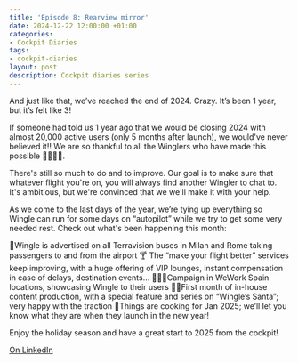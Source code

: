 ```yaml
---
title: 'Episode 8: Rearview mirror'
date: 2024-12-22 12:00:00 +01:00
categories:
- Cockpit Diaries
tags:
- cockpit-diaries
layout: post
description: Cockpit diaries series
---
```


And just like that, we’ve reached the end of 2024. Crazy. It’s been 1 year, but it’s felt like 3!

If someone had told us 1 year ago that we would be closing 2024 with almost 20,000 active users (only 5 months after launch), we would've never believed it!! We are so thankful to all the Winglers who have made this possible 🫶🏼🫶🏼.

There's still so much to do and to improve. Our goal is to make sure that whatever flight you're on, you will always find another Wingler to chat to. It's ambitious, but we're convinced that we we'll make it with your help.

As we come to the last days of the year, we’re tying up everything so Wingle can run for some days on “autopilot” while we try to get some very needed rest. Check out what's been happening this month:

🚌Wingle is advertised on all Terravision buses in Milan and Rome taking passengers to and from the airport
🍸 The “make your flight better” services keep improving, with a huge offering of VIP lounges, instant compensation in case of delays, destination events…
👨🏽‍💻Campaign in WeWork Spain locations, showcasing Wingle to their users
🎅🏽First month of in-house content production, with a special feature and series on “Wingle’s Santa”; very happy with the traction
🌱Things are cooking for Jan 2025; we’ll let you know what they are when they launch in the new year!

Enjoy the holiday season and have a great start to 2025 from the cockpit!

[On LinkedIn](https://www.linkedin.com/posts/lets-wingle_wingle-cockpit-diaries-episode-8-rearview-activity-7276888029200306176-zXjd/?utm_source=share&utm_medium=member_desktop)